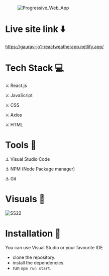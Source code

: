   &nbsp;&nbsp;&nbsp;&nbsp;&nbsp;&nbsp;&nbsp;&nbsp;&nbsp; ![Progressive_Web_App](https://user-images.githubusercontent.com/93304640/156499623-9ccc270f-d999-4bbf-a4c0-ab38096457c0.png)

# Live site link ⬇️

https://gaurav-jo1-reactweatherapp.netlify.app/


# Tech Stack 💻

⚔️ React.js

⚔️ JavaScript

⚔️ CSS

⚔️ Axios

⚔️ HTML

# Tools 🔧

⚓ Visual Studio Code

⚓ NPM (Node Package manager)

⚓ Git


# Visuals 🌻

![SS22](https://user-images.githubusercontent.com/93304640/156499951-621aa71b-6954-4ab5-b94c-626002803401.jpg)


# Installation 🔏


You can use Visual Studio or your favourite IDE

- clone the repository.
- install the dependencies.
- run `npm run start`.
